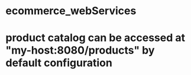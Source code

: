 ﻿# ecommerce_webServices
# product catalog can be accessed at "my-host:8080/products" by default configuration
